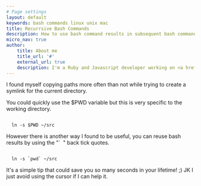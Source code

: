 ```yaml
---
# Page settings
layout: default
keywords: bash commands linux unix mac
title: Recurrsive Bash Commands
description: How to use bash command results in subsequent bash commands
micro_nav: true
author:
    title: About me
    title_url: '#'
    external_url: true
    description: I'm a Ruby and Javascript developer working on <a href="https://cliniko.com" target="_blank">Cliniko</a>. <br><br>I am based in Kuala Lumpur, Malaysia.
---
```

I found myself copying paths more often than not while trying to create a symlink for the current directory.

You could quickly use the $PWD variable but this is very specific to the working directory.

<code>
  ln -s $PWD ~/src
</code>

However there is another way I found to be useful, you can reuse bash results by using the "` &nbsp;" back tick quotes.

<code>
  ln -s `pwd` ~/src
</code>

It's a simple tip that could save you so many seconds in your lifetime! ;) JK I just avoid using the cursor if I can help it.
